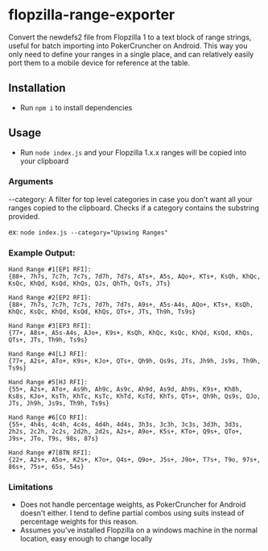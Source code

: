 # flopzilla-range-exporter
Convert the newdefs2 file from Flopzilla 1 to a text block of range strings, useful for batch importing into PokerCruncher on Android. This way you only need to define your ranges in a single place, and can relatively easily port them to a mobile device for reference at the table.

## Installation

- Run `npm i` to install dependencies

## Usage

- Run `node index.js` and your Flopzilla 1.x.x ranges will be copied into your clipboard

### Arguments

--category: A filter for top level categories in case you don't want all your ranges
	copied to the clipboard. Checks if a category contains the substring provided.

ex: `node index.js --category="Upswing Ranges"`


### Example Output: 
```
Hand Range #1[EP1 RFI]:
{88+, 7h7s, 7c7h, 7c7s, 7d7h, 7d7s, ATs+, A5s, AQo+, KTs+, KsQh, KhQc, KsQc, KhQd, KsQd, KhQs, QJs, QhTh, QsTs, JTs}

Hand Range #2[EP2 RFI]:
{88+, 7h7s, 7c7h, 7c7s, 7d7h, 7d7s, A9s+, A5s-A4s, AQo+, KTs+, KsQh, KhQc, KsQc, KhQd, KsQd, KhQs, QTs+, JTs, Th9h, Ts9s}

Hand Range #3[EP3 RFI]:
{77+, A8s+, A5s-A4s, AJo+, K9s+, KsQh, KhQc, KsQc, KhQd, KsQd, KhQs, QTs+, JTs, Th9h, Ts9s}

Hand Range #4[LJ RFI]:
{77+, A2s+, ATo+, K9s+, KJo+, QTs+, Qh9h, Qs9s, JTs, Jh9h, Js9s, Th9h, Ts9s}

Hand Range #5[HJ RFI]:
{55+, A2s+, ATo+, As9h, Ah9c, As9c, Ah9d, As9d, Ah9s, K9s+, Kh8h, Ks8s, KJo+, KsTh, KhTc, KsTc, KhTd, KsTd, KhTs, QTs+, Qh9h, Qs9s, QJo, JTs, Jh9h, Js9s, Th9h, Ts9s}

Hand Range #6[CO RFI]:
{55+, 4h4s, 4c4h, 4c4s, 4d4h, 4d4s, 3h3s, 3c3h, 3c3s, 3d3h, 3d3s, 2h2s, 2c2h, 2c2s, 2d2h, 2d2s, A2s+, A9o+, K5s+, KTo+, Q9s+, QTo+, J9s+, JTo, T9s, 98s, 87s}

Hand Range #7[BTN RFI]:
{22+, A2s+, A5o+, K2s+, K7o+, Q4s+, Q9o+, J5s+, J9o+, T7s+, T9o, 97s+, 86s+, 75s+, 65s, 54s}
```

### Limitations
- Does not handle percentage weights, as PokerCruncher for Android doesn't either. I tend to define
  partial combos using suits instead of percentage weights for this reason.
- Assumes you've installed Flopzilla on a windows machine in the normal location, easy enough to change locally
